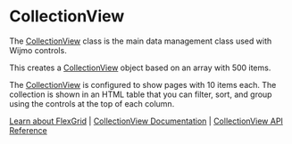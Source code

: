 CollectionView
==============

The [CollectionView](https://www.grapecity.com/wijmo/api/classes/wijmo.collectionview.html) class is the main data management class used with Wijmo controls.

This creates a [CollectionView](https://www.grapecity.com/wijmo/api/classes/wijmo.collectionview.html) object based on an array with 500 items.

The [CollectionView](https://www.grapecity.com/wijmo/api/classes/wijmo.collectionview.html) is configured to show pages with 10 items each.
The collection is shown in an HTML table that you can filter, sort, and group
using the controls at the top of each column.

[Learn about FlexGrid](https://www.grapecity.com/wijmo/flexgrid-javascript-data-grid) | [CollectionView Documentation](https://www.grapecity.com/wijmo/docs/Topics/Wijmo/Collections/Overview) | [CollectionView API Reference](https://www.grapecity.com/wijmo/api/classes/wijmo.collectionview.html)